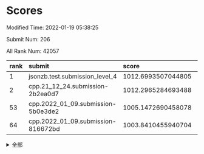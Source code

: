 # Scores

Modified Time: 2022-01-19 05:38:25

Submit Num: 206

All Rank Num: 42057

| rank |               submit               |       score        |       sigma        | pk_num |
| :--- | :--------------------------------- | :----------------- | :----------------- | :----- |
| 1    | jsonzb.test.submission_level_4     | 1012.6993507044805 | 0.7889166557331083 | 763    |
| 2    | cpp.21_12_24.submission-2b2ea0d7   | 1012.2965284693488 | 0.788116843281172  | 820    |
| 53   | cpp.2022_01_09.submission-5b0e3de2 | 1005.1472690458078 | 0.7426530056001551 | 820    |
| 64   | cpp.2022_01_09.submission-816672bd | 1003.8410455940704 | 0.7262918019748325 | 820    |


<details>
<summary>全部</summary>

| rank |                 submit                 |       score        |       sigma        | pk_num |
| :--- | :------------------------------------- | :----------------- | :----------------- | :----- |
| 1    | jsonzb.test.submission_level_4         | 1012.6993507044805 | 0.7889166557331083 | 763    |
| 2    | cpp.21_12_24.submission-2b2ea0d7       | 1012.2965284693488 | 0.788116843281172  | 820    |
| 3    | gobigger.level_3.submission_level_3_34 | 1011.699716432499  | 0.7711151906773593 | 819    |
| 4    | gobigger.level_3.submission_level_3_17 | 1011.2805416049488 | 0.7613700389223569 | 818    |
| 5    | gobigger.level_3.submission_level_3_3  | 1011.2204593959679 | 0.7527008378620299 | 819    |
| 6    | gobigger.level_3.submission_level_3_49 | 1011.1369387872387 | 0.7536620244208032 | 813    |
| 7    | gobigger.level_3.submission_level_3_41 | 1011.1012898545938 | 0.7760521718786884 | 817    |
| 8    | gobigger.level_3.submission_level_3_31 | 1011.0811872581395 | 0.7567932961579609 | 815    |
| 9    | gobigger.level_3.submission_level_3_13 | 1011.0787256159003 | 0.765214418618716  | 820    |
| 10   | gobigger.level_3.submission_level_3_36 | 1011.0013128761882 | 0.77600068902811   | 816    |
| 11   | gobigger.level_3.submission_level_3_16 | 1010.9472911418327 | 0.7853524298090355 | 812    |
| 12   | gobigger.level_3.submission_level_3_1  | 1010.8782987394173 | 0.7550517034092401 | 817    |
| 13   | gobigger.level_3.submission_level_3_45 | 1010.6841337306479 | 0.7531213925071784 | 815    |
| 14   | gobigger.level_3.submission_level_3_7  | 1010.5122698512233 | 0.755598372766097  | 817    |
| 15   | gobigger.level_3.submission_level_3_2  | 1010.4666349292365 | 0.7386593861998937 | 818    |
| 16   | gobigger.level_3.submission_level_3_12 | 1010.3831588262625 | 0.7742819750019754 | 814    |
| 17   | gobigger.level_3.submission_level_3_26 | 1010.3740002807926 | 0.7503483945843801 | 812    |
| 18   | gobigger.level_3.submission_level_3_0  | 1010.3346934636661 | 0.7719321033119813 | 820    |
| 19   | gobigger.level_3.submission_level_3_48 | 1010.1402227439078 | 0.7514791192535855 | 819    |
| 20   | gobigger.level_3.submission_level_3_43 | 1010.1155029660829 | 0.7735209481554238 | 817    |
| 21   | gobigger.level_3.submission_level_3_32 | 1010.1116064433659 | 0.7540504977746769 | 823    |
| 22   | gobigger.level_3.submission_level_3_37 | 1010.0523339832308 | 0.7378886456181115 | 818    |
| 23   | gobigger.level_3.submission_level_3_33 | 1009.9273052106055 | 0.7615131705492303 | 818    |
| 24   | gobigger.level_3.submission_level_3_21 | 1009.8906909491136 | 0.7803367865657308 | 815    |
| 25   | gobigger.level_3.submission_level_3_42 | 1009.8847355428178 | 0.7308597857210125 | 819    |
| 26   | gobigger.level_3.submission_level_3_8  | 1009.8779064838511 | 0.7393709610652308 | 818    |
| 27   | gobigger.level_3.submission_level_3_29 | 1009.7987224061081 | 0.7468217932091941 | 816    |
| 28   | gobigger.level_3.submission_level_3_40 | 1009.769396915089  | 0.7371823627680735 | 819    |
| 29   | gobigger.level_3.submission_level_3_11 | 1009.7518495205553 | 0.7501406782140336 | 809    |
| 30   | gobigger.level_3.submission_level_3_47 | 1009.7104298332675 | 0.7365333096508095 | 818    |
| 31   | gobigger.level_3.submission_level_3_19 | 1009.6978280052159 | 0.7361476811349184 | 814    |
| 32   | gobigger.level_3.submission_level_3_5  | 1009.6535827349762 | 0.7409758969391599 | 813    |
| 33   | gobigger.level_3.submission_level_3_46 | 1009.6496999128539 | 0.7404684007563114 | 816    |
| 34   | gobigger.level_3.submission_level_3_27 | 1009.6460883276003 | 0.7684183497162439 | 816    |
| 35   | gobigger.level_3.submission_level_3_25 | 1009.6378141648814 | 0.7707240045524756 | 817    |
| 36   | gobigger.level_3.submission_level_3_6  | 1009.5717948372176 | 0.7517338147229319 | 817    |
| 37   | gobigger.level_3.submission_level_3_28 | 1009.5328464613078 | 0.7441835470059458 | 816    |
| 38   | gobigger.level_3.submission_level_3_38 | 1009.5048638011122 | 0.7398798936889525 | 815    |
| 39   | gobigger.level_3.submission_level_3_15 | 1009.4552814557607 | 0.7291129066063082 | 817    |
| 40   | gobigger.level_3.submission_level_3_18 | 1009.1800972799383 | 0.7642259120319667 | 818    |
| 41   | gobigger.level_3.submission_level_3_20 | 1009.006317645006  | 0.7505950873317621 | 815    |
| 42   | gobigger.level_3.submission_level_3_4  | 1008.9925896352589 | 0.7361809212171032 | 813    |
| 43   | gobigger.level_3.submission_level_3_35 | 1008.913835105554  | 0.7424051456146004 | 815    |
| 44   | gobigger.level_3.submission_level_3_22 | 1008.911568940781  | 0.7506479305306268 | 818    |
| 45   | gobigger.level_3.submission_level_3_30 | 1008.6808941411776 | 0.7340868196876219 | 814    |
| 46   | gobigger.level_3.submission_level_3_23 | 1008.5834205085332 | 0.746544169928116  | 813    |
| 47   | gobigger.level_3.submission_level_3_10 | 1008.555080692151  | 0.7448530104412763 | 819    |
| 48   | gobigger.level_3.submission_level_3_24 | 1008.3580889057732 | 0.7429060096361726 | 812    |
| 49   | gobigger.level_3.submission_level_3_44 | 1008.1789650612129 | 0.7301471827074635 | 818    |
| 50   | gobigger.level_3.submission_level_3_39 | 1008.1214989645775 | 0.7426449944215553 | 821    |
| 51   | gobigger.level_3.submission_level_3_14 | 1007.7365609042179 | 0.7282688177089766 | 818    |
| 52   | gobigger.level_3.submission_level_3_9  | 1007.2869810177378 | 0.7449864184622119 | 815    |
| 53   | cpp.2022_01_09.submission-5b0e3de2     | 1005.1472690458078 | 0.7426530056001551 | 820    |
| 54   | gobigger.level_1.submission_level_1_10 | 1004.9432856786339 | 0.7253879366941828 | 819    |
| 55   | gobigger.level_1.submission_level_1_4  | 1004.61422668817   | 0.730364924582334  | 817    |
| 56   | gobigger.level_1.submission_level_1_15 | 1004.4123110991106 | 0.7170397538715594 | 825    |
| 57   | gobigger.level_1.submission_level_1_2  | 1004.4030613985094 | 0.7165961109868315 | 814    |
| 58   | gobigger.level_1.submission_level_1_28 | 1004.2815379724717 | 0.7173088616659427 | 817    |
| 59   | gobigger.level_1.submission_level_1_43 | 1004.2600784505579 | 0.7227540044985874 | 820    |
| 60   | gobigger.level_1.submission_level_1_22 | 1003.9176340509503 | 0.7161301199057503 | 816    |
| 61   | gobigger.level_1.submission_level_1_21 | 1003.8981176917213 | 0.7150530302497996 | 811    |
| 62   | gobigger.level_1.submission_level_1_49 | 1003.8908026166182 | 0.7102981632794849 | 818    |
| 63   | gobigger.level_1.submission_level_1_19 | 1003.8691176192264 | 0.7199593649569674 | 815    |
| 64   | cpp.2022_01_09.submission-816672bd     | 1003.8410455940704 | 0.7262918019748325 | 820    |
| 65   | gobigger.level_1.submission_level_1_45 | 1003.7367571362688 | 0.7160905013311426 | 815    |
| 66   | gobigger.level_1.submission_level_1_0  | 1003.6458238952742 | 0.7033147790363895 | 821    |
| 67   | gobigger.level_1.submission_level_1_7  | 1003.6215188607647 | 0.7135143927782828 | 817    |
| 68   | gobigger.level_1.submission_level_1_27 | 1003.6158205800441 | 0.7242582760118961 | 817    |
| 69   | gobigger.level_1.submission_level_1_32 | 1003.5909112854406 | 0.7088037298292378 | 817    |
| 70   | gobigger.level_1.submission_level_1_5  | 1003.5526413093697 | 0.7171200482160929 | 811    |
| 71   | gobigger.level_1.submission_level_1_17 | 1003.5437466988643 | 0.7217963649738219 | 815    |
| 72   | gobigger.level_1.submission_level_1_34 | 1003.5291850661163 | 0.7208934292542023 | 816    |
| 73   | gobigger.level_1.submission_level_1_44 | 1003.502866319924  | 0.7315120747520021 | 821    |
| 74   | gobigger.level_1.submission_level_1_41 | 1003.4492716970117 | 0.7199236930722763 | 815    |
| 75   | gobigger.level_1.submission_level_1_36 | 1003.4233633873256 | 0.7165709258595154 | 821    |
| 76   | gobigger.level_1.submission_level_1_48 | 1003.3945499190165 | 0.7138010594642686 | 814    |
| 77   | gobigger.level_1.submission_level_1_24 | 1003.1684665067719 | 0.7298985855717958 | 816    |
| 78   | gobigger.level_1.submission_level_1_16 | 1003.1598116185115 | 0.7282092036783044 | 820    |
| 79   | gobigger.level_1.submission_level_1_18 | 1003.1573924984506 | 0.7228889870138894 | 816    |
| 80   | gobigger.level_1.submission_level_1_46 | 1003.1080110726764 | 0.7132530916512291 | 813    |
| 81   | gobigger.level_1.submission_level_1_1  | 1003.0397213517826 | 0.7073767501089174 | 814    |
| 82   | gobigger.level_1.submission_level_1_9  | 1002.9673637403585 | 0.7226176870674876 | 818    |
| 83   | gobigger.level_1.submission_level_1_3  | 1002.926595575211  | 0.7091720950559331 | 816    |
| 84   | gobigger.level_1.submission_level_1_8  | 1002.8705621193377 | 0.7340765843247424 | 813    |
| 85   | gobigger.level_1.submission_level_1_11 | 1002.8028748631219 | 0.721640900477076  | 814    |
| 86   | gobigger.level_1.submission_level_1_38 | 1002.7340957133223 | 0.698278332946567  | 819    |
| 87   | gobigger.level_1.submission_level_1_13 | 1002.7080127052608 | 0.7076278777117934 | 822    |
| 88   | gobigger.level_1.submission_level_1_12 | 1002.6524533014671 | 0.7082378017771384 | 822    |
| 89   | gobigger.level_1.submission_level_1_29 | 1002.6373960980659 | 0.7226701923646535 | 816    |
| 90   | gobigger.level_1.submission_level_1_35 | 1002.61529616187   | 0.710587492130947  | 816    |
| 91   | gobigger.level_1.submission_level_1_23 | 1002.5643610439189 | 0.7117650045569061 | 820    |
| 92   | gobigger.level_1.submission_level_1_30 | 1002.5014181477761 | 0.7280383032141466 | 823    |
| 93   | gobigger.level_1.submission_level_1_42 | 1002.4834088199086 | 0.7096746979602351 | 816    |
| 94   | gobigger.level_1.submission_level_1_26 | 1002.457481358408  | 0.7089918718143491 | 817    |
| 95   | gobigger.level_1.submission_level_1_6  | 1002.4136899313006 | 0.7181677969410368 | 818    |
| 96   | gobigger.level_1.submission_level_1_37 | 1002.4028653490852 | 0.7122847777324434 | 820    |
| 97   | gobigger.level_1.submission_level_1_31 | 1002.3417717945254 | 0.7181070451020629 | 819    |
| 98   | gobigger.level_1.submission_level_1_20 | 1002.124317967527  | 0.7097760016483632 | 818    |
| 99   | gobigger.level_1.submission_level_1_39 | 1002.1156545843164 | 0.7119997567284436 | 823    |
| 100  | gobigger.level_1.submission_level_1_40 | 1002.0640636488245 | 0.715215482426209  | 821    |
| 101  | gobigger.level_1.submission_level_1_47 | 1002.0329166258246 | 0.7174436865183133 | 813    |
| 102  | gobigger.level_1.submission_level_1_33 | 1001.9913882887915 | 0.7080597028279974 | 814    |
| 103  | gobigger.level_1.submission_level_1_14 | 1001.8549677910652 | 0.7201376728283119 | 816    |
| 104  | gobigger.level_1.submission_level_1_25 | 1001.3704735790277 | 0.7309609484872108 | 813    |
| 105  | gobigger.random.submission_random_13   | 997.0997556531429  | 0.7161790077249582 | 820    |
| 106  | gobigger.random.submission_random_3    | 997.0979626799079  | 0.7217293722156707 | 821    |
| 107  | gobigger.random.submission_random_43   | 996.9828251177438  | 0.7043575812132085 | 816    |
| 108  | gobigger.random.submission_random_36   | 996.9708048063927  | 0.7202487620312752 | 817    |
| 109  | gobigger.random.submission_random_27   | 996.9621654519823  | 0.7135029906469726 | 822    |
| 110  | gobigger.random.submission_random_12   | 996.7884921872325  | 0.7221280896123496 | 815    |
| 111  | gobigger.random.submission_random_25   | 996.785153411748   | 0.7277395080210391 | 818    |
| 112  | gobigger.random.submission_random_10   | 996.7346018989182  | 0.7137928955576838 | 817    |
| 113  | gobigger.random.submission_random_34   | 996.6728129240729  | 0.7072936421895976 | 817    |
| 114  | gobigger.random.submission_random_4    | 996.6206235812289  | 0.7188830898275472 | 817    |
| 115  | gobigger.random.submission_random_0    | 996.5578049984395  | 0.7046536398430658 | 820    |
| 116  | gobigger.random.submission_random_42   | 996.5363840245847  | 0.7299164101851834 | 816    |
| 117  | gobigger.random.submission_random_1    | 996.530866939713   | 0.7071579189341763 | 816    |
| 118  | gobigger.random.submission_random_18   | 996.4059779720213  | 0.711359995583016  | 816    |
| 119  | gobigger.random.submission_random_39   | 996.3827232923653  | 0.7156304254595098 | 816    |
| 120  | gobigger.random.submission_random_14   | 996.3650354883507  | 0.7087953049044986 | 820    |
| 121  | gobigger.random.submission_random_8    | 996.3218110454302  | 0.7057257352129788 | 818    |
| 122  | gobigger.random.submission_random_21   | 996.2905694551959  | 0.7240495878150534 | 819    |
| 123  | gobigger.random.submission_random_33   | 996.2852666156633  | 0.6972192281357718 | 817    |
| 124  | gobigger.random.submission_random_47   | 996.2448823671233  | 0.7109600626751854 | 813    |
| 125  | gobigger.random.submission_random_26   | 996.2326200417973  | 0.7034201929797019 | 819    |
| 126  | gobigger.random.submission_random_46   | 996.1433183436628  | 0.7036638908103601 | 814    |
| 127  | gobigger.random.submission_random_45   | 996.0898375915442  | 0.7093262504632415 | 812    |
| 128  | gobigger.random.submission_random_15   | 996.0770860051027  | 0.7231875058107989 | 812    |
| 129  | gobigger.random.submission_random_22   | 996.0696718045893  | 0.7160731730353977 | 821    |
| 130  | gobigger.random.submission_random_19   | 996.0686042863847  | 0.704321715271252  | 818    |
| 131  | gobigger.random.submission_random_24   | 996.0494020341521  | 0.7070974044899543 | 819    |
| 132  | gobigger.random.submission_random_17   | 995.9958692454884  | 0.7230699718200504 | 816    |
| 133  | gobigger.random.submission_random_31   | 995.9576601055616  | 0.7184828791182236 | 821    |
| 134  | gobigger.random.submission_random_30   | 995.9449149719312  | 0.7154032531674258 | 817    |
| 135  | gobigger.random.submission_random_5    | 995.8765937982612  | 0.723791996073524  | 816    |
| 136  | gobigger.random.submission_random_37   | 995.8491589470215  | 0.7211134701997345 | 817    |
| 137  | gobigger.random.submission_random_23   | 995.8433611940345  | 0.7202990577903075 | 813    |
| 138  | gobigger.random.submission_random_9    | 995.828033727175   | 0.7188526879422917 | 818    |
| 139  | gobigger.random.submission_random_20   | 995.7487966192793  | 0.7194948684724205 | 816    |
| 140  | gobigger.random.submission_random_32   | 995.6972393278727  | 0.7286733890885956 | 818    |
| 141  | gobigger.random.submission_random_29   | 995.6304273297861  | 0.7327429411776912 | 808    |
| 142  | gobigger.random.submission_random_6    | 995.6300821767508  | 0.7174901308557637 | 815    |
| 143  | gobigger.random.submission_random_40   | 995.6240537852975  | 0.7073617983618348 | 815    |
| 144  | gobigger.random.submission_random_41   | 995.4400558245676  | 0.7333953146582816 | 817    |
| 145  | gobigger.random.submission_random_35   | 995.3489115638749  | 0.7220920354952214 | 817    |
| 146  | gobigger.random.submission_random_11   | 995.2844850264328  | 0.7248014655782866 | 816    |
| 147  | gobigger.random.submission_random_49   | 995.27704787611    | 0.7131206425167748 | 820    |
| 148  | gobigger.random.submission_random_16   | 995.2345470128621  | 0.7187939564026619 | 821    |
| 149  | gobigger.random.submission_random_44   | 995.1566192080134  | 0.7183719819794488 | 815    |
| 150  | gobigger.random.submission_random_48   | 995.1344332525347  | 0.7058959063388721 | 817    |
| 151  | gobigger.random.submission_random_38   | 995.1232218761929  | 0.7186369078329256 | 819    |
| 152  | gobigger.random.submission_random_7    | 995.0329125401778  | 0.721447738042639  | 816    |
| 153  | gobigger.random.submission_random_2    | 994.7525998446407  | 0.7230330290893131 | 821    |
| 154  | gobigger.random.submission_random_28   | 994.7121398494837  | 0.7052860439078812 | 811    |
| 155  | gobigger.level_2.submission_level_2_33 | 994.6695301493639  | 0.7275989994634714 | 819    |
| 156  | gobigger.level_2.submission_level_2_45 | 994.1863455201523  | 0.7349464442845091 | 815    |
| 157  | gobigger.level_2.submission_level_2_20 | 993.386821853697   | 0.7381994066863938 | 819    |
| 158  | gobigger.level_2.submission_level_2_27 | 993.2743917671235  | 0.7358735009363929 | 818    |
| 159  | gobigger.level_2.submission_level_2_38 | 993.2374788445632  | 0.7475388032524207 | 819    |
| 160  | gobigger.level_2.submission_level_2_31 | 993.2341632110406  | 0.7392172832131327 | 819    |
| 161  | gobigger.level_2.submission_level_2_21 | 993.2180918946543  | 0.7448516822674334 | 814    |
| 162  | gobigger.level_2.submission_level_2_5  | 993.1599589681268  | 0.7467318640015597 | 818    |
| 163  | gobigger.level_2.submission_level_2_42 | 993.0524618568412  | 0.7490437277369609 | 812    |
| 164  | gobigger.level_2.submission_level_2_41 | 993.0144096376614  | 0.7472277066115842 | 816    |
| 165  | gobigger.level_2.submission_level_2_7  | 992.9598225066192  | 0.7488414157143014 | 816    |
| 166  | gobigger.level_2.submission_level_2_8  | 992.8268234238302  | 0.735938145832597  | 821    |
| 167  | gobigger.level_2.submission_level_2_46 | 992.7774400501858  | 0.7447809375788912 | 816    |
| 168  | gobigger.level_2.submission_level_2_40 | 992.7159355677352  | 0.7302117462192284 | 819    |
| 169  | gobigger.level_2.submission_level_2_15 | 992.7019816115545  | 0.7411458315597227 | 819    |
| 170  | gobigger.level_2.submission_level_2_17 | 992.6179376061598  | 0.7303283232836378 | 812    |
| 171  | gobigger.level_2.submission_level_2_0  | 992.5191826465546  | 0.7325276524797314 | 812    |
| 172  | gobigger.level_2.submission_level_2_44 | 992.5017819186746  | 0.7645535893458593 | 814    |
| 173  | gobigger.level_2.submission_level_2_34 | 992.478754532478   | 0.7553107065292098 | 818    |
| 174  | gobigger.level_2.submission_level_2_25 | 992.4512681372051  | 0.7388256564464177 | 816    |
| 175  | gobigger.level_2.submission_level_2_2  | 992.4177421511729  | 0.7693879059862149 | 815    |
| 176  | gobigger.level_2.submission_level_2_4  | 992.3802533530705  | 0.7361357669287139 | 818    |
| 177  | gobigger.level_2.submission_level_2_24 | 992.353614390016   | 0.7429266340549054 | 823    |
| 178  | gobigger.level_2.submission_level_2_37 | 992.296282205845   | 0.7541611845470922 | 812    |
| 179  | gobigger.level_2.submission_level_2_29 | 992.2913228726507  | 0.7512722680163774 | 815    |
| 180  | gobigger.level_2.submission_level_2_13 | 992.2523086674727  | 0.7581112104419743 | 813    |
| 181  | gobigger.level_2.submission_level_2_3  | 992.2492027153878  | 0.7451178048220238 | 817    |
| 182  | gobigger.level_2.submission_level_2_47 | 992.1481576225733  | 0.7647633889300189 | 816    |
| 183  | gobigger.level_2.submission_level_2_9  | 992.0880077553417  | 0.7388972453700328 | 815    |
| 184  | gobigger.level_2.submission_level_2_39 | 992.0515937946979  | 0.7495308584250312 | 820    |
| 185  | gobigger.level_2.submission_level_2_14 | 991.9636249975053  | 0.7630163141229692 | 822    |
| 186  | gobigger.level_2.submission_level_2_32 | 991.9412320830173  | 0.7776346462250369 | 820    |
| 187  | gobigger.level_2.submission_level_2_26 | 991.8641847471428  | 0.748241627954846  | 821    |
| 188  | gobigger.level_2.submission_level_2_18 | 991.745848774993   | 0.7337451217485995 | 814    |
| 189  | gobigger.level_2.submission_level_2_49 | 991.5988701001145  | 0.757593364069064  | 815    |
| 190  | gobigger.level_2.submission_level_2_12 | 991.5213164792976  | 0.761031716507267  | 818    |
| 191  | gobigger.level_2.submission_level_2_36 | 991.4424444104936  | 0.7517577621769571 | 815    |
| 192  | gobigger.level_2.submission_level_2_35 | 991.3760068547479  | 0.776334356149127  | 818    |
| 193  | gobigger.level_2.submission_level_2_48 | 991.2528913773598  | 0.7537179331946506 | 815    |
| 194  | gobigger.level_2.submission_level_2_6  | 991.2284553412969  | 0.7534192891472793 | 816    |
| 195  | gobigger.level_2.submission_level_2_43 | 991.1935502228816  | 0.7462193849391601 | 825    |
| 196  | gobigger.level_2.submission_level_2_16 | 991.077255627606   | 0.7556519650612235 | 821    |
| 197  | gobigger.level_2.submission_level_2_30 | 990.9337832546139  | 0.7687657911618114 | 817    |
| 198  | gobigger.level_2.submission_level_2_1  | 990.8610325790652  | 0.7563864484194737 | 816    |
| 199  | gobigger.level_2.submission_level_2_28 | 990.5914668901247  | 0.7709315679746482 | 821    |
| 200  | gobigger.level_2.submission_level_2_11 | 990.5832882032223  | 0.7496503448306291 | 819    |
| 201  | gobigger.level_2.submission_level_2_10 | 990.411344863914   | 0.764357085587184  | 808    |
| 202  | gobigger.level_2.submission_level_2_23 | 989.8273399189376  | 0.7606655264620171 | 817    |
| 203  | gobigger.level_2.submission_level_2_22 | 989.7842893499513  | 0.7734916288742153 | 819    |
| 204  | gobigger.level_2.submission_level_2_19 | 989.3921980686778  | 0.7795583531089656 | 817    |
| 205  | gobigger.none.submission_none_1        | 976.7075588746253  | 1.3821498186702499 | 814    |
| 206  | gobigger.none.submission_none_0        | 975.9083425284205  | 1.4218582749153603 | 819    |

</details>